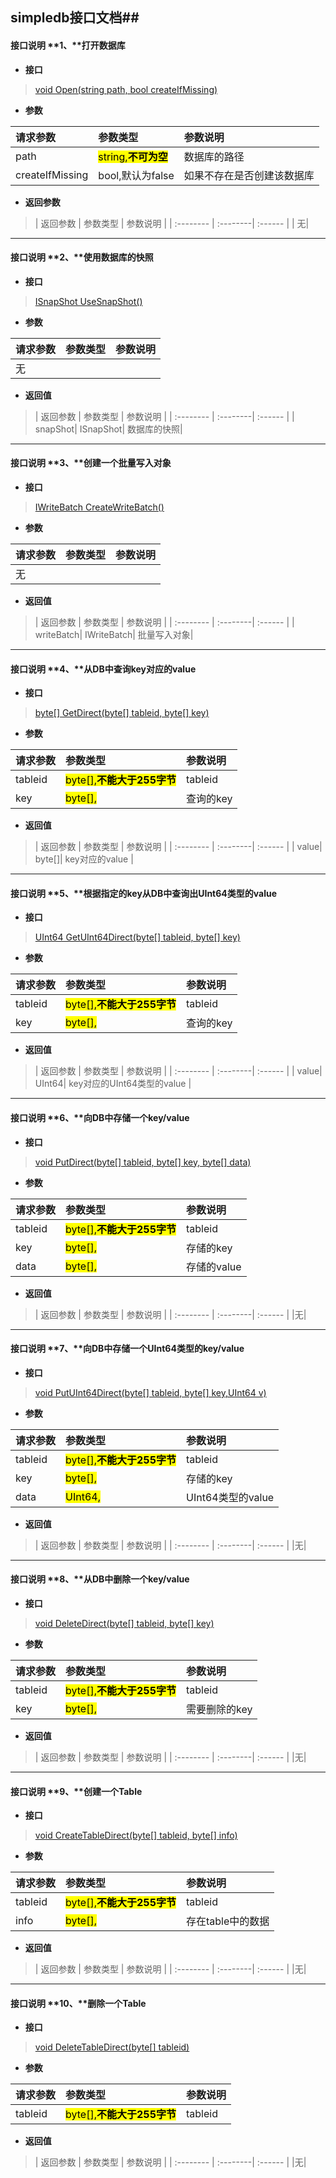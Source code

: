 ﻿## simpledb接口文档##

#### 接口说明 **1、**打开数据库

- **接口**
> [void Open(string path, bool createIfMissing)](#)

- **参数**
>
 | 请求参数      |     参数类型 |   参数说明   |
 | :-------- | :--------| :------ |
| path|  <mark>string,**不可为空**</mark>|  数据库的路径|
| createIfMissing|   bool,默认为false|  如果不存在是否创建该数据库|

- **返回参数**
> | 返回参数      |     参数类型 |   参数说明   | 
| :-------- | :--------| :------ | 
| 无| 

----------

#### 接口说明 **2、**使用数据库的快照

- **接口**
> [ISnapShot UseSnapShot()](#)

- **参数**
>
 | 请求参数      |     参数类型 |   参数说明   | 
 | :-------- | :--------| :------ | 
|无| 

- **返回值**
> | 返回参数      |     参数类型 |   参数说明   | 
| :-------- | :--------| :------ | 
| snapShot|  ISnapShot|  数据库的快照| 

----------

#### 接口说明 **3、**创建一个批量写入对象

- **接口**
> [IWriteBatch CreateWriteBatch()](#)

- **参数**
>
 | 请求参数      |     参数类型 |   参数说明   |
 | :-------- | :--------| :------ |
|无|

- **返回值**
> | 返回参数      |     参数类型 |   参数说明   | 
| :-------- | :--------| :------ | 
| writeBatch|  IWriteBatch|  批量写入对象| 

----------

#### 接口说明 **4、**从DB中查询key对应的value

- **接口**
> [byte[] GetDirect(byte[] tableid, byte[] key)](#)

- **参数**
>
 | 请求参数      |     参数类型 |   参数说明   |
 | :-------- | :--------| :------ |
| tableid|  <mark>byte[],**不能大于255字节**</mark>| tableid |
| key|  <mark>byte[],</mark>| 查询的key |

- **返回值**
> | 返回参数      |     参数类型 |   参数说明   | 
| :-------- | :--------| :------ | 
| value|  byte[]| key对应的value | 

----------

#### 接口说明 **5、**根据指定的key从DB中查询出UInt64类型的value

- **接口**
> [UInt64 GetUInt64Direct(byte[] tableid, byte[] key)](#)

- **参数**
>
 | 请求参数      |     参数类型 |   参数说明   |
 | :-------- | :--------| :------ |
| tableid|  <mark>byte[],**不能大于255字节**</mark>| tableid |
| key|  <mark>byte[],</mark>| 查询的key |

- **返回值**
> | 返回参数      |     参数类型 |   参数说明   | 
| :-------- | :--------| :------ | 
| value|  UInt64| key对应的UInt64类型的value | 

----------

#### 接口说明 **6、**向DB中存储一个key/value

- **接口**
> [void PutDirect(byte[] tableid, byte[] key, byte[] data)](#)

- **参数**
>
 | 请求参数      |     参数类型 |   参数说明   |
| :-------- | :--------| :------ |
| tableid|  <mark>byte[],**不能大于255字节**</mark>| tableid |
| key|  <mark>byte[],</mark>| 存储的key |
| data|  <mark>byte[],</mark>| 存储的value |

- **返回值**
> | 返回参数      |     参数类型 |   参数说明   | 
| :-------- | :--------| :------ | 
|无| 

----------

#### 接口说明 **7、**向DB中存储一个UInt64类型的key/value

- **接口**
> [void PutUInt64Direct(byte[] tableid, byte[] key,UInt64 v)](#)

- **参数**
>
 | 请求参数      |     参数类型 |   参数说明   |
| :-------- | :--------| :------ |
| tableid|  <mark>byte[],**不能大于255字节**</mark>| tableid |
| key|  <mark>byte[],</mark>| 存储的key |
| data|  <mark>UInt64,</mark>| UInt64类型的value |

- **返回值**
> | 返回参数      |     参数类型 |   参数说明   | 
| :-------- | :--------| :------ | 
|无| 

----------

#### 接口说明 **8、**从DB中删除一个key/value

- **接口**
> [void DeleteDirect(byte[] tableid, byte[] key)](#)

- **参数**
>
 | 请求参数      |     参数类型 |   参数说明   |
| :-------- | :--------| :------ |
| tableid|  <mark>byte[],**不能大于255字节**</mark>| tableid |
| key|  <mark>byte[],</mark>| 需要删除的key |

- **返回值**
> | 返回参数      |     参数类型 |   参数说明   | 
| :-------- | :--------| :------ | 
|无| 

----------

#### 接口说明 **9、**创建一个Table

- **接口**
> [void CreateTableDirect(byte[] tableid, byte[] info)](#)

- **参数**
>
 | 请求参数      |     参数类型 |   参数说明   |
| :-------- | :--------| :------ |
| tableid|  <mark>byte[],**不能大于255字节**</mark>| tableid |
| info|  <mark>byte[],</mark>| 存在table中的数据 |

- **返回值**
> | 返回参数      |     参数类型 |   参数说明   | 
| :-------- | :--------| :------ | 
|无| 

----------

#### 接口说明 **10、**删除一个Table

- **接口**
> [void DeleteTableDirect(byte[] tableid)](#)

- **参数**
>
 | 请求参数      |     参数类型 |   参数说明   |
| :-------- | :--------| :------ |
| tableid|  <mark>byte[],**不能大于255字节**</mark>| tableid |

- **返回值**
> | 返回参数      |     参数类型 |   参数说明   | 
| :-------- | :--------| :------ | 
|无| 